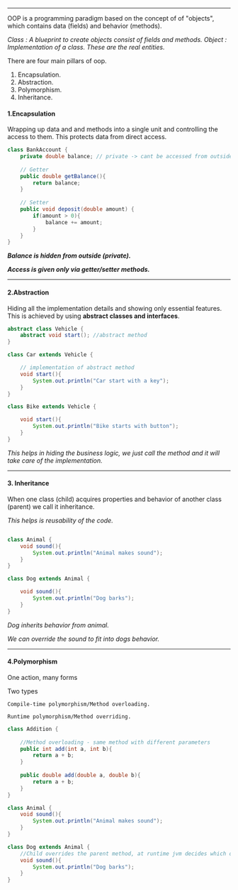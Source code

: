 
---

OOP is a programming paradigm based on the concept of of "objects", which contains data (fields) and behavior (methods).

*Class : A blueprint to create objects consist of fields and methods.*
*Object : Implementation of a class. These are the real entities.*

There are four main pillars of oop.

1. Encapsulation.
2. Abstraction.
3. Polymorphism.
4. Inheritance.

#### **1.Encapsulation**

Wrapping up data and and methods into a single unit and controlling the access to them.
This protects data from direct access.

```java
class BankAccount {
	private double balance; // private -> cant be accessed from outside
	
	// Getter
	public double getBalance(){
		return balance;
	}
	
	// Setter
	public void deposit(double amount) {
		if(amount > 0){
			balance += amount;
		}
	}
}
```

***Balance is hidden from outside (private).***

***Access is given only via getter/setter methods.***

---
#### **2.Abstraction**

Hiding all the implementation details and showing only essential features.
This is achieved by using **abstract classes and interfaces**.

```java
abstract class Vehicle {
	abstract void start(); //abstract method
}

class Car extends Vehicle {

	// implementation of abstract method
	void start(){
		System.out.println("Car start with a key");
	}
}

class Bike extends Vehicle {

	void start(){
		System.out.println("Bike starts with button");
	}
}
```

*This helps in hiding the business logic, we just call the method and it will take care of the implementation.*

---

#### 3. **Inheritance**

When one class (child) acquires properties and behavior of another class (parent) we call it inheritance.

*This helps is reusability of the code.*

```java

class Animal {
	void sound(){
		System.out.println("Animal makes sound");
	}
}

class Dog extends Animal {

	void sound(){
		System.out.println("Dog barks");
	}
}
```

*Dog inherits behavior from animal.*

*We can override the sound to fit into dogs behavior.*


---

#### **4.Polymorphism**

One action, many forms

Two types
	
	Compile-time polymorphism/Method overloading.
	
	Runtime polymorphism/Method overriding.

```java
class Addition {
	
	//Method overloading - same method with different parameters
	public int add(int a, int b){
		return a + b;
	}
	
	public double add(double a, double b){
		return a + b;
	}
}
```

```java
class Animal {
	void sound(){
		System.out.println("Animal makes sound");
	}
}

class Dog extends Animal {
	//Child overrides the parent method, at runtime jvm decides which one to run.
	void sound(){
		System.out.println("Dog barks");
	}
}
```


